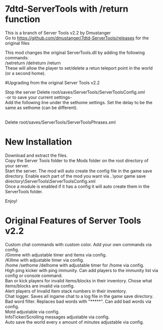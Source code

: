 # 7dtd-ServerTools with /return function
This is a branch of Server Tools v2.2  by Dmustanger<br>
Go to https://github.com/dmustanger/7dtd-ServerTools/releases for the original files<br>

This mod changes the original ServerTools.dll by adding the following commands:<br>
/setreturn /delreturn /return <br>
These will allow the player to set/delete a retun teleport point in the world (or a second home).<br>

#Upgrading from the original Server Tools v2.2

Stop the server
Delete root/saves/ServerTools/ServerToolsConfig.xml<br>
		-or to save your current settings-<br>
Add the following line under the sethome settings. Set the delay to be the same as sethome (can be different).<br>
		<Tool Name="SetReturn" Enable="True" DelayBetweenSetReturnUses="0" /><br>

Delete root/saves/ServerTools/ServerToolsPhrases.xml<br>

# New Installation

Download and extract the files.<br>
Copy the Server Tools folder to the Mods folder on the root directory of your server.<br>
Start the server. The mod will auto create the config file in the game save directory. Enable each part of the mod you want via ..\your game save directory\ServerTools\ServerToolsConfig.xml<br>
Once a module is enabled if it has a config it will auto create them in the ServerTools folder.<br>

Enjoy!

# Original Features of Server Tools v2.2
Custom chat commands with custom color. Add your own commands via config.<br>
/Gimme with adjustable timer and items via config.<br>
/Killme with adjustable timer via config.<br>
/home /sethome /delhome with adjustable timer for /home via config.<br>
High ping kicker with ping immunity. Can add players to the immunity list via config or console command.<br>
Ban or kick players for invalid items/blocks in their inventory. Chose what items/blocks are invalid via config.<br>
Alert players of Invalid Item stack numbers in their inventory.<br>
Chat logger. Saves all ingame chat to a log file in the game save directory.<br>
Bad word filter. Replaces bad words with "*****". Can add bad words via config.<br>
Motd adjustable via config.<br>
InfoTicker/Scrolling messages adjustable via config.<br>
Auto save the world every x amount of minutes adjustable via config.<br>
